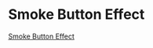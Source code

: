 # Smoke Button Effect

[Smoke Button Effect](https://www.youtube.com/watch?v=BGOHyXxpvb0&ab_channel=OnlineTutorials)